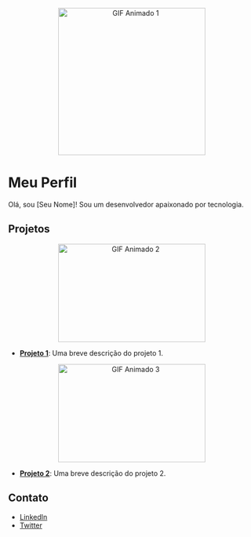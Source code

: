 <p align="center">
  <img src="https://tenor.com/bTzdy.gif" alt="GIF Animado 1" width="300" height="300">
</p>

# Meu Perfil

Olá, sou [Seu Nome]! Sou um desenvolvedor apaixonado por tecnologia.

## Projetos

<p align="center">
  <img src="https://tenor.com/bTzdy.gif" alt="GIF Animado 2" width="300" height="200">
</p>

- [**Projeto 1**](link-para-o-projeto-1): Uma breve descrição do projeto 1.

<p align="center">
  <img src="link-para-gif-3.gif" alt="GIF Animado 3" width="300" height="200">
</p>

- [**Projeto 2**](link-para-o-projeto-2): Uma breve descrição do projeto 2.

## Contato

- [LinkedIn](link-para-o-seu-linkedin)
- [Twitter](link-para-o-seu-twitter)
